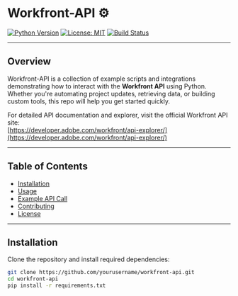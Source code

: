 # Workfront-API ⚙️

[![Python Version](https://img.shields.io/badge/python-3.8%2B-blue)](https://www.python.org/)
[![License: MIT](https://img.shields.io/badge/License-MIT-green.svg)](LICENSE)
[![Build Status](https://img.shields.io/github/actions/workflow/status/ThisBeMyName/workfront-api/ci.yml)](https://github.com/ThisBeMyName/workfront-api/actions)

---

## Overview

Workfront-API is a collection of example scripts and integrations demonstrating how to interact with the **Workfront API** using Python. Whether you're automating project updates, retrieving data, or building custom tools, this repo will help you get started quickly.

For detailed API documentation and explorer, visit the official Workfront API site:  
[https://developer.adobe.com/workfront/api-explorer/](https://developer.adobe.com/workfront/api-explorer/)

---

## Table of Contents

- [Installation](#installation)  
- [Usage](#usage)  
- [Example API Call](#example-api-call)  
- [Contributing](#contributing)  
- [License](#license)  

---

## Installation

Clone the repository and install required dependencies:

```bash
git clone https://github.com/yourusername/workfront-api.git
cd workfront-api
pip install -r requirements.txt
